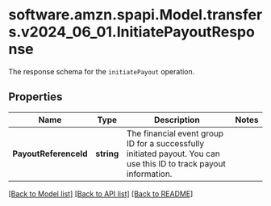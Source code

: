 # software.amzn.spapi.Model.transfers.v2024_06_01.InitiatePayoutResponse
The response schema for the `initiatePayout` operation.

## Properties

Name | Type | Description | Notes
------------ | ------------- | ------------- | -------------
**PayoutReferenceId** | **string** | The financial event group ID for a successfully initiated payout. You can use this ID to track payout information. | 

[[Back to Model list]](../README.md#documentation-for-models) [[Back to API list]](../README.md#documentation-for-api-endpoints) [[Back to README]](../README.md)

